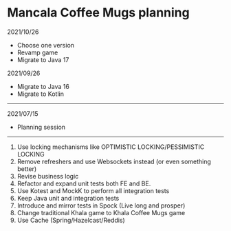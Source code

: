 # Mancala Coffee Mugs planning


2021/10/26
- Choose one version
- Revamp game
- Migrate to Java 17

2021/09/26
- Migrate to Java 16
- Migrate to Kotlin

---

2021/07/15
- Planning session

---

1. Use locking mechanisms like OPTIMISTIC LOCKING/PESSIMISTIC LOCKING
2. Remove refreshers and use Websockets instead (or even something better)
3. Revise business logic
4. Refactor and expand unit tests both FE and BE.
5. Use Kotest and MockK to perform all integration tests
6. Keep Java unit and integration tests
7. Introduce and mirror tests in Spock (Live long and prosper)
8. Change traditional Khala game to Khala Coffee Mugs game
9. Use Cache (Spring/Hazelcast/Reddis)